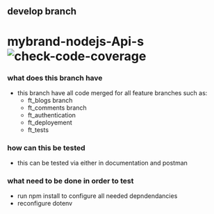 ## develop branch
# mybrand-nodejs-Api-s ![check-code-coverage](https://img.shields.io/badge/code--coverage-92.63%25-yellow)

### what does this branch have
* this branch have all code merged for all feature branches
 such as:
  * ft_blogs branch
  * ft_comments branch
  * ft_authentication
  * ft_deployement
  * ft_tests
### how can this be tested
 * this can be tested via either in documentation and postman
### what need to be done in order to test
 * run npm install to configure all needed depndendancies
 * reconfigure dotenv